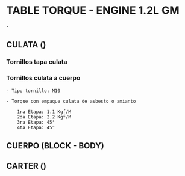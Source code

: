 

# TABLE TORQUE - ENGINE 1.2L GM

    -  


## CULATA ()


### Tornillos tapa culata


### Tornillos culata a cuerpo 

    - Tipo tornillo: M10
    
    - Torque con empaque culata de asbesto o amianto

        1ra Etapa: 1.1 Kgf/M
        2da Etapa: 2.2 Kgf/M 
        3ra Etapa: 45°
        4ta Etapa: 45°



## CUERPO (BLOCK - BODY)


## CARTER ()